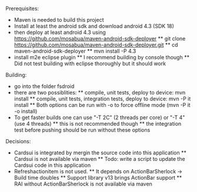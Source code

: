Prerequisites:
* Maven is needed to build this project
* Install at least the android sdk and download android 4.3 (SDK 18)
* then deploy at least android 4.3 using https://github.com/mosabua/maven-android-sdk-deployer
** git clone https://github.com/mosabua/maven-android-sdk-deployer.git
** cd maven-android-sdk-deployer
** mvn install -P 4.3
* install m2e eclipse plugin
** I recommend building by console though
** Did not test building with eclipse thoroughly but it should work

Building:

* go into the folder fsdroid
* there are two possiblities:
** compile, unit tests, deploy to device: mvn install
** compile, unit tests, integration tests, deploy to device: mvn -P it install
** Both options can be run with -o to force offline mode (mvn -P it -o install)
* To get faster builds one can use "-T 2C" (2 threads per core) or "-T 4" (use 4 threads)
** this is not recommended though
** the integration test before pushing should be run without these options

Decisions:

* Cardsui is integrated by mergin the source code into this application
** Cardsui is not available via maven
** Todo: write a script to update the Cardsui code in this application
* Refreshactionitem is not used. 
** It depends on ActionBarSherlock -> Build time doubles
** Support library v13 brings ActionBar support
** RAI without ActionBarSherlock is not available via maven
